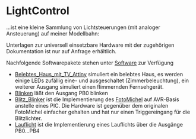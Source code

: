 ﻿# LightControl

...ist eine kleine Sammlung von Lichtsteuerungen (mit analoger Ansteuerung) auf meiner Modellbahn:

Unterlagen zur universell einsetzbare Hardware mit der zugehörigen Dokumentation ist nur auf Anfrage erhältlich.

Nachfolgende Softwarepakete stehen unter [Software](https://github.com/Kruemelbahn/lightControl/tree/main/Software) zur Verfügung

- [Belebtes_Haus_mit_TV_Attiny](https://github.com/Kruemelbahn/lightControl/tree/main/Software/Belebtes_Haus_mit_TV_Attiny) simuliert ein belebtes Haus, es werden einige LEDs zufällig eine- und ausgeschaltet (Zimmerbeleuchtung), ein weiterer Ausgang simuliert einen flimmernden Fernsehgerät.
- [Blinken](https://github.com/Kruemelbahn/lightControl/tree/main/Software/Blinken) läßt den Ausgang PB0 blinken
- [Blitz_Blinker](https://github.com/Kruemelbahn/lightControl/tree/main/Software/Blitz_Blinker) ist die Implementierung des [FotoMichel](https://github.com/Kruemelbahn/FotoMichel) auf AVR-Basis anstelle eines PIC.
  Die Hardware ist gegenüber dem originalen FotoMichel einfacher gehalten und hat nur einen Triggereingang für die Blitzlichter.
- [Lauflicht](https://github.com/Kruemelbahn/lightControl/tree/main/Software/Lauflicht) ist die Implementierung eines Lauflichts über die Ausgänge PB0...PB4
